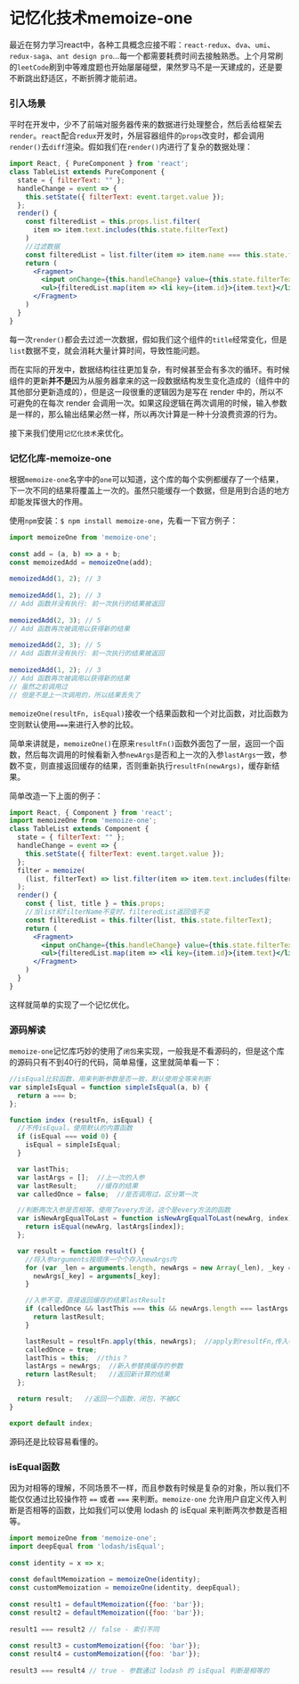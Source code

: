 # 记忆化技术memoize-one

最近在努力学习react中，各种工具概念应接不暇：`react-redux`、`dva`、`umi`、`redux-saga`、`ant design pro`…每一个都需要耗费时间去接触熟悉。上个月常刷的`leetCode`刷到中等难度题也开始屡屡碰壁，果然罗马不是一天建成的，还是要不断跳出舒适区，不断折腾才能前进。

### 引入场景

平时在开发中，少不了前端对服务器传来的数据进行处理整合，然后丢给框架去`render`。`react`配合`redux`开发时，外层容器组件的`props`改变时，都会调用`render()`去`diff`渲染。假如我们在`render()`内进行了复杂的数据处理：

```jsx
import React, { PureComponent } from 'react';
class TableList extends PureComponent {
  state = { filterText: "" };
  handleChange = event => {
    this.setState({ filterText: event.target.value });
  };
  render() {
    const filteredList = this.props.list.filter(
      item => item.text.includes(this.state.filterText)
    )
    //过滤数据
    const filteredList = list.filter(item => item.name === this.state.filterName)
    return (
      <Fragment>
        <input onChange={this.handleChange} value={this.state.filterText} />
        <ul>{filteredList.map(item => <li key={item.id}>{item.text}</li>)}</ul>
      </Fragment>
    )
  }
}
```

每一次`render()`都会去过滤一次数据，假如我们这个组件的`title`经常变化，但是`list`数据不变，就会消耗大量计算时间，导致性能问题。

而在实际的开发中，数据结构往往更加复杂，有时候甚至会有多次的循环。有时候组件的更新**并不是**因为从服务器拿来的这一段数据结构发生变化造成的（组件中的其他部分更新造成的），但是这一段很重的逻辑因为是写在 render 中的，所以不可避免的在每次 render 会调用一次。如果这段逻辑在两次调用的时候，输入参数是一样的，那么输出结果必然一样，所以再次计算是一种十分浪费资源的行为。

接下来我们使用`记忆化技术`来优化。

### 记忆化库-memoize-one

根据`memoize-one`名字中的`one`可以知道，这个库的每个实例都缓存了一个结果，下一次不同的结果将覆盖上一次的。虽然只能缓存一个数据，但是用到合适的地方却能发挥很大的作用。

使用`npm`安装：`$ npm install memoize-one`，先看一下官方例子：

```jsx
import memoizeOne from 'memoize-one';
 
const add = (a, b) => a + b;
const memoizedAdd = memoizeOne(add);
 
memoizedAdd(1, 2); // 3
 
memoizedAdd(1, 2); // 3
// Add 函数并没有执行: 前一次执行的结果被返回
 
memoizedAdd(2, 3); // 5
// Add 函数再次被调用以获得新的结果
 
memoizedAdd(2, 3); // 5
// Add 函数并没有执行: 前一次执行的结果被返回
 
memoizedAdd(1, 2); // 3
// Add 函数再次被调用以获得新的结果
// 虽然之前调用过
// 但是不是上一次调用的，所以结果丢失了
```

`memoizeOne(resultFn, isEqual)`接收一个结果函数和一个对比函数，对比函数为空则默认使用`===`来进行入参的比较。

简单来讲就是，`memoizeOne()`在原来`resultFn()`函数外面包了一层，返回一个函数，然后每次调用的时候看新入参`newArgs`是否和上一次的入参`lastArgs`一致，参数不变，则直接返回缓存的结果，否则重新执行`resultFn(newArgs)`，缓存新结果。

简单改造一下上面的例子：

```jsx
import React, { Component } from 'react';
import memoizeOne from 'memoize-one';
class TableList extends Component {
  state = { filterText: "" };
  handleChange = event => {
    this.setState({ filterText: event.target.value });
  };
  filter = memoize(
    (list, filterText) => list.filter(item => item.text.includes(filterText))
  );
  render() {
    const { list, title } = this.props;
    //当list和filterName不变时，filteredList返回值不变
    const filteredList = this.filter(list, this.state.filterText);
    return (
      <Fragment>
        <input onChange={this.handleChange} value={this.state.filterText} />
      	<ul>{filteredList.map(item => <li key={item.id}>{item.text}</li>)}</ul>
      </Fragment>
    )
  }
}
```

这样就简单的实现了一个记忆优化。

### 源码解读

`memoize-one`记忆库巧妙的使用了`闭包`来实现，一般我是不看源码的，但是这个库的源码只有不到40行的代码，简单易懂，这里就简单看一下：

```jsx
//isEqual比较函数，用来判断参数是否一致，默认使用全等来判断
var simpleIsEqual = function simpleIsEqual(a, b) {
  return a === b;
};

function index (resultFn, isEqual) {
  //不传isEqual，使用默认的内置函数
  if (isEqual === void 0) {
    isEqual = simpleIsEqual;
  }

  var lastThis;
  var lastArgs = [];  //上一次的入参
  var lastResult;     //缓存的结果
  var calledOnce = false;  //是否调用过，区分第一次

  //判断两次入参是否相等，使用了every方法，这个是every方法的函数
  var isNewArgEqualToLast = function isNewArgEqualToLast(newArg, index) {
    return isEqual(newArg, lastArgs[index]);
  };

  var result = function result() {
    //将入参arguments按顺序一个个存入newArgs内
    for (var _len = arguments.length, newArgs = new Array(_len), _key = 0; _key < _len; _key++) {
      newArgs[_key] = arguments[_key];
    }

    //入参不变，直接返回缓存的结果lastResult
    if (calledOnce && lastThis === this && newArgs.length === lastArgs.length && newArgs.every(isNewArgEqualToLast)) {
      return lastResult;
    }

    lastResult = resultFn.apply(this, newArgs);  //apply到resultFn,传入参数newArgs，缓存结果
    calledOnce = true;
    lastThis = this;  //this？
    lastArgs = newArgs;  //新入参替换缓存的参数
    return lastResult;   //返回新计算的结果
  };

  return result;   //返回一个函数，闭包，不被GC
}

export default index;
```

源码还是比较容易看懂的。

### isEqual函数

因为对相等的理解，不同场景不一样，而且参数有时候是复杂的对象，所以我们不能仅仅通过比较操作符 `==` 或者 `===` 来判断。`memoize-one` 允许用户自定义传入判断是否相等的函数，比如我们可以使用 lodash 的 isEqual 来判断两次参数是否相等。

```jsx
import memoizeOne from 'memoize-one';
import deepEqual from 'lodash/isEqual';
 
const identity = x => x;
 
const defaultMemoization = memoizeOne(identity);
const customMemoization = memoizeOne(identity, deepEqual);
 
const result1 = defaultMemoization({foo: 'bar'});
const result2 = defaultMemoization({foo: 'bar'});
 
result1 === result2 // false - 索引不同
 
const result3 = customMemoization({foo: 'bar'});
const result4 = customMemoization({foo: 'bar'});
 
result3 === result4 // true - 参数通过 lodash 的 isEqual 判断是相等的
```